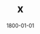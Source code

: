 ---
title: x
date: 1800-01-01
description: Power Grip
thumb: /assets/images/products/800S/800-spg-gold-gold-r.jpg
image: /assets/images/products/800S/800-spg-gold-gold-r.jpg
# angler-name: Johnny B. Goode

reel-type: spinning
reel-series: 800 

# location: Someplace, United States
# fish: Some Big Fish
# fish-length: 49 in.
# fish-weight: 78 lbs.
---